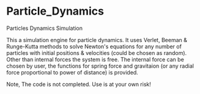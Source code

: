 # Particle_Dynamics
Particles Dynamics Simulation

This a simulation engine for particle dynamics. It uses Verlet, Beeman & Runge-Kutta methods to solve Newton's equations for any number of particles with initial positions & velocities (could be chosen as random). Other than internal forces the system is free. The internal force can be chosen by user, the functions for spring force and gravitaion (or any radial force proportional to power of distance) is provided.

Note, The code is not completed. Use is at your own risk!
